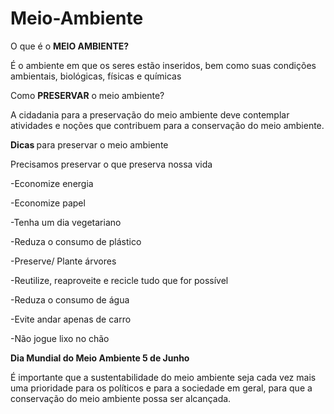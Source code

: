 # Meio-Ambiente
<!DOCTYPE html>
<html charset = 'utf-8'>
<head>
<títle>O que é o <strong> MEIO AMBIENTE? </strong></títle>
<p>É o ambiente em que os seres estão inseridos, bem como suas condições ambientais, biológicas, físicas e químicas</p>
<títle>Como <strong>PRESERVAR</strong> o meio ambiente?</títle>
<p>A cidadania para a preservação do meio ambiente deve contemplar atividades e noções que
contribuem para a conservação do meio ambiente.</p>
</head>
<body>
<strong>Dicas </strong> para preservar o meio ambiente
<p>Precisamos preservar o que preserva nossa vida</p>
<p>-Economize energia</p>
<p>-Economize papel</p>
<p>-Tenha um dia vegetariano</p>
<p>-Reduza o consumo de plástico</p>
<p>-Preserve/ Plante árvores</p>
<p>-Reutilize, reaproveite e recicle tudo que for possível</p>
<p>-Reduza o consumo de água</p>
<p>-Evite andar apenas de carro</p>
<p>-Não jogue lixo no chão</p>
<tÍtle> <strong>    Dia Mundial do Meio Ambiente 5 de Junho   </strong>     </tÍtle>
<p></p>
<p>É importante que a sustentabilidade do meio ambiente seja cada vez mais uma prioridade para os 
políticos e para a sociedade em geral, para que a conservação 
do meio ambiente possa ser alcançada.</p>
